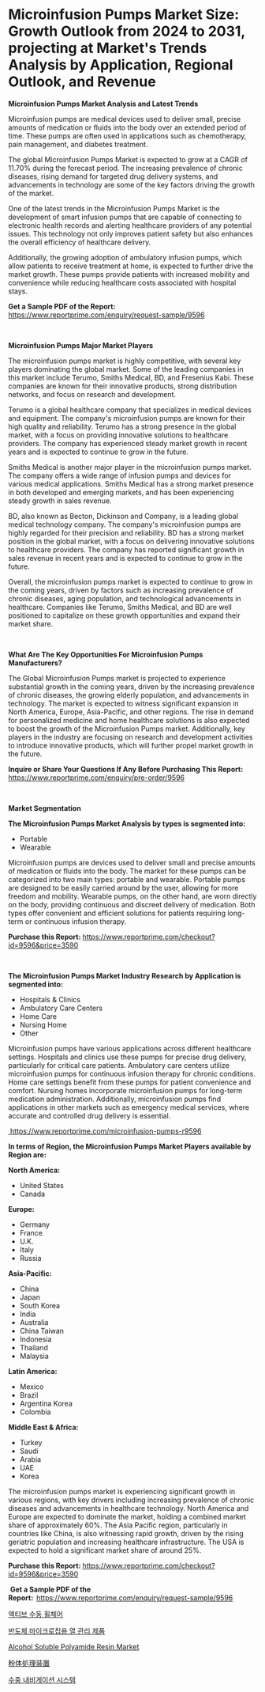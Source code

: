 <p><h1>Microinfusion Pumps Market Size: Growth Outlook from 2024 to 2031, projecting at Market's Trends Analysis by Application, Regional Outlook, and Revenue</h1></p><p><strong>Microinfusion Pumps Market Analysis and Latest Trends</strong></p>
<p><p>Microinfusion pumps are medical devices used to deliver small, precise amounts of medication or fluids into the body over an extended period of time. These pumps are often used in applications such as chemotherapy, pain management, and diabetes treatment.</p><p>The global Microinfusion Pumps Market is expected to grow at a CAGR of 11.70% during the forecast period. The increasing prevalence of chronic diseases, rising demand for targeted drug delivery systems, and advancements in technology are some of the key factors driving the growth of the market.</p><p>One of the latest trends in the Microinfusion Pumps Market is the development of smart infusion pumps that are capable of connecting to electronic health records and alerting healthcare providers of any potential issues. This technology not only improves patient safety but also enhances the overall efficiency of healthcare delivery.</p><p>Additionally, the growing adoption of ambulatory infusion pumps, which allow patients to receive treatment at home, is expected to further drive the market growth. These pumps provide patients with increased mobility and convenience while reducing healthcare costs associated with hospital stays.</p></p>
<p><strong>Get a Sample PDF of the Report:&nbsp;</strong> <a href="https://www.reportprime.com/enquiry/request-sample/9596">https://www.reportprime.com/enquiry/request-sample/9596</a></p>
<p>&nbsp;</p>
<p><strong>Microinfusion Pumps Major Market Players</strong></p>
<p><p>The microinfusion pumps market is highly competitive, with several key players dominating the global market. Some of the leading companies in this market include Terumo, Smiths Medical, BD, and Fresenius Kabi. These companies are known for their innovative products, strong distribution networks, and focus on research and development.</p><p>Terumo is a global healthcare company that specializes in medical devices and equipment. The company's microinfusion pumps are known for their high quality and reliability. Terumo has a strong presence in the global market, with a focus on providing innovative solutions to healthcare providers. The company has experienced steady market growth in recent years and is expected to continue to grow in the future.</p><p>Smiths Medical is another major player in the microinfusion pumps market. The company offers a wide range of infusion pumps and devices for various medical applications. Smiths Medical has a strong market presence in both developed and emerging markets, and has been experiencing steady growth in sales revenue.</p><p>BD, also known as Becton, Dickinson and Company, is a leading global medical technology company. The company's microinfusion pumps are highly regarded for their precision and reliability. BD has a strong market position in the global market, with a focus on delivering innovative solutions to healthcare providers. The company has reported significant growth in sales revenue in recent years and is expected to continue to grow in the future.</p><p>Overall, the microinfusion pumps market is expected to continue to grow in the coming years, driven by factors such as increasing prevalence of chronic diseases, aging population, and technological advancements in healthcare. Companies like Terumo, Smiths Medical, and BD are well positioned to capitalize on these growth opportunities and expand their market share.</p></p>
<p>&nbsp;</p>
<p><strong>What Are The Key Opportunities For Microinfusion Pumps Manufacturers?</strong></p>
<p><p>The Global Microinfusion Pumps market is projected to experience substantial growth in the coming years, driven by the increasing prevalence of chronic diseases, the growing elderly population, and advancements in technology. The market is expected to witness significant expansion in North America, Europe, Asia-Pacific, and other regions. The rise in demand for personalized medicine and home healthcare solutions is also expected to boost the growth of the Microinfusion Pumps market. Additionally, key players in the industry are focusing on research and development activities to introduce innovative products, which will further propel market growth in the future.</p></p>
<p><strong>Inquire or Share Your Questions If Any Before Purchasing This Report:</strong> <a href="https://www.reportprime.com/enquiry/pre-order/9596">https://www.reportprime.com/enquiry/pre-order/9596</a></p>
<p>&nbsp;</p>
<p><strong>Market Segmentation</strong></p>
<p><strong>The Microinfusion Pumps Market Analysis by types is segmented into:</strong></p>
<p><ul><li>Portable</li><li>Wearable</li></ul></p>
<p><p>Microinfusion pumps are devices used to deliver small and precise amounts of medication or fluids into the body. The market for these pumps can be categorized into two main types: portable and wearable. Portable pumps are designed to be easily carried around by the user, allowing for more freedom and mobility. Wearable pumps, on the other hand, are worn directly on the body, providing continuous and discreet delivery of medication. Both types offer convenient and efficient solutions for patients requiring long-term or continuous infusion therapy.</p></p>
<p><strong>Purchase this Report:&nbsp;</strong><a href="https://www.reportprime.com/checkout?id=9596&price=3590">https://www.reportprime.com/checkout?id=9596&price=3590</a></p>
<p>&nbsp;</p>
<p><strong>The Microinfusion Pumps Market Industry Research by Application is segmented into:</strong></p>
<p><ul><li>Hospitals & Clinics</li><li>Ambulatory Care Centers</li><li>Home Care</li><li>Nursing Home</li><li>Other</li></ul></p>
<p><p>Microinfusion pumps have various applications across different healthcare settings. Hospitals and clinics use these pumps for precise drug delivery, particularly for critical care patients. Ambulatory care centers utilize microinfusion pumps for continuous infusion therapy for chronic conditions. Home care settings benefit from these pumps for patient convenience and comfort. Nursing homes incorporate microinfusion pumps for long-term medication administration. Additionally, microinfusion pumps find applications in other markets such as emergency medical services, where accurate and controlled drug delivery is essential.</p></p>
<p><a href="https://www.reportprime.com/microinfusion-pumps-r9596">&nbsp;https://www.reportprime.com/microinfusion-pumps-r9596</a></p>
<p><strong>In terms of Region, the Microinfusion Pumps Market Players available by Region are:</strong></p>
<p>
    <p> <strong> North America: </strong>
        <ul>
            <li>United States</li>
            <li>Canada</li>
        </ul>
        </p> 
    <p> <strong> Europe: </strong>
        <ul>
            <li>Germany</li>
            <li>France</li>
            <li>U.K.</li>
            <li>Italy</li>
            <li>Russia</li>
        </ul>
        </p> 
    <p> <strong> Asia-Pacific: </strong>
        <ul>
            <li>China</li>
            <li>Japan</li>
            <li>South Korea</li>
            <li>India</li>
            <li>Australia</li>
            <li>China Taiwan</li>
            <li>Indonesia</li>
            <li>Thailand</li>
            <li>Malaysia</li>
        </ul>
        </p> 
    <p> <strong> Latin America: </strong>
        <ul>
            <li>Mexico</li>
            <li>Brazil</li>
            <li>Argentina Korea</li>
            <li>Colombia</li>
        </ul>
        </p> 
    <p> <strong> Middle East & Africa: </strong>
        <ul>
            <li>Turkey</li>
            <li>Saudi</li>
            <li>Arabia</li>
            <li>UAE</li>
            <li>Korea</li>
        </ul>
    </p>
    </p>
<p><p>The microinfusion pumps market is experiencing significant growth in various regions, with key drivers including increasing prevalence of chronic diseases and advancements in healthcare technology. North America and Europe are expected to dominate the market, holding a combined market share of approximately 60%. The Asia Pacific region, particularly in countries like China, is also witnessing rapid growth, driven by the rising geriatric population and increasing healthcare infrastructure. The USA is expected to hold a significant market share of around 25%.</p></p>
<p><strong>Purchase this Report: </strong><a href="https://www.reportprime.com/checkout?id=9596&price=3590">https://www.reportprime.com/checkout?id=9596&price=3590</a></p>
<p>&nbsp;<strong>Get a Sample PDF of the Report:&nbsp;&nbsp;</strong><a href="https://www.reportprime.com/enquiry/request-sample/9596">https://www.reportprime.com/enquiry/request-sample/9596</a></p>
<p><strong></strong></p>
<p><p><a href="https://github.com/jimahmed0511/Market-Research-Report-List-1/blob/main/5908169104928.md">액티브 수동 휠체어</a></p><p><a href="https://github.com/ahmadrevanz10/Market-Research-Report-List-1/blob/main/3950004104933.md">반도체 마이크로칩용 열 관리 제품</a></p><p><a href="https://medium.com/@kimvicki3211/insights-into-the-alcohol-soluble-polyamide-resin-market-market-players-market-size-geographical-921d89386931">Alcohol Soluble Polyamide Resin Market</a></p><p><a href="https://medium.com/@diegoskiles2023/%E7%B2%89%E4%BD%93%E5%8F%96%E3%82%8A%E6%89%B1%E3%81%84%E6%A9%9F%E5%99%A8%E3%81%AE%E5%B8%82%E5%A0%B4%E8%A6%8F%E6%A8%A1-%E5%B8%82%E5%A0%B4%E3%82%BB%E3%82%B0%E3%83%A1%E3%83%B3%E3%83%86%E3%83%BC%E3%82%B7%E3%83%A7%E3%83%B3-%E5%B8%82%E5%A0%B4%E5%8B%95%E5%90%91-%E3%81%8A%E3%82%88%E3%81%B32031%E5%B9%B4%E3%81%BE%E3%81%A7%E3%81%AE%E6%88%90%E9%95%B7%E5%88%86%E6%9E%90%E4%BA%88%E6%B8%AC-23b71f82c37f">粉体処理装置</a></p><p><a href="https://medium.com/@darterriusjenkin/%EC%88%98%EC%A4%91-%EB%82%B4%EB%B9%84%EA%B2%8C%EC%9D%B4%EC%85%98-%EC%8B%9C%EC%8A%A4%ED%85%9C-%EC%8B%9C%EC%9E%A5-%EB%B3%B4%EA%B3%A0%EC%84%9C-%EC%A0%9C%ED%92%88-%EC%9C%A0%ED%98%95-%ED%9C%B4%EB%8C%80%EC%9A%A9-%EC%B0%A9%EC%9A%A9-%EA%B0%80%EB%8A%A5-%EC%B5%9C%EC%A2%85-%EC%82%AC%EC%9A%A9%EC%9E%90-%EA%B5%B0%EC%82%AC-%EC%82%AC%EC%84%A4-%EC%83%81%EC%97%85-%EC%A7%80%EC%97%AD-2024-2031%EB%85%84-7caa97c5948b">수중 내비게이션 시스템</a></p></p>
